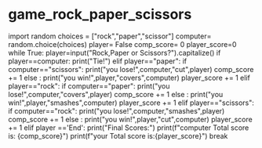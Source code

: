 # game_rock_paper_scissors
import random
choices = ["rock","paper","scissor"]
computer= random.choice(choices)
player= False
comp_score= 0
player_score=0
while True:
    player=input("Rock,Paper or Scissors?").capitalize()
    if player==computer:
        print("Tie!")
    elif player=="paper":
        if computer=="scissors":
            print("you lose!",computer,"cut",player)
            comp_score += 1
        else :
            print("you win!",player,"covers",computer)
            player_score += 1
    elif player=="rock":
        if computer=="paper":
            print("you lose!",computer,"covers",player)
            comp_score += 1
        else :
            print("you win!",player,"smashes",computer)
            player_score += 1
    elif player=="scissors":
        if computer=="rock":
            print("you lose!",computer,"smashes",player)
            comp_score += 1
        else :
            print("you win!",player,"cut",computer)
            player_score += 1
    elif player =='End':
        print("Final Scores:")
        print(f"computer Total score is: {comp_score}")
        print(f"your Total score is:{player_score}")
        break
